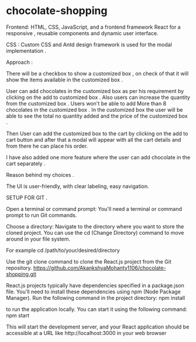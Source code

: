 # chocolate-shopping

Frontend: HTML, CSS, JavaScript, and a frontend framework React for a responsive , reusable components and dynamic user interface.

CSS : Custom CSS and Antd design framework is used for the modal implementation .

Approach :

There will be a checkbox to show a customized box , on check of that it will show the items available in the customized box .

User can add chocolates in the customized box as per his requirement by clicking on the add to customized box . Also users can increase the quantity from the customized box . Users won't be able to add More than 8 chocolates in the customized box . In the customized box the user will be able to see the total no quantity added and the price of the customized box .

Then User can add the customized box to the cart by clicking on the add to cart button and after that a modal will appear with all the cart details and from there he can place his order.

I have also added one more feature where the user can add chocolate in the cart separately .

Reason behind my choices .

The UI is user-friendly, with clear labeling, easy navigation.

SETUP FOR GIT .

Open a terminal or command prompt: You'll need a terminal or command prompt to run Git commands.



Choose a directory: Navigate to the directory where you want to store the cloned project. You can use the cd (Change Directory) command to move around in your file system.


For example cd /path/to/your/desired/directory

Use the git clone command to clone the React.js project from the Git repository.
https://github.com/AkankshyaMohanty1106/chocolate-shopping.git

React.js projects typically have dependencies specified in a package.json file. You'll need to install these dependencies using npm (Node Package Manager). Run the following command in the project directory: npm install

to run the application locally. You can start it using the following command: npm start

This will start the development server, and your React application should be accessible at a URL like http://localhost:3000 in your web browser
